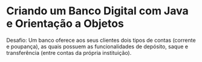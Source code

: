 # Criando um Banco Digital com Java e Orientação a Objetos

Desafio: Um banco oferece aos seus clientes dois tipos de contas (corrente e poupança), as quais possuem as funcionalidades de depósito, saque e transferência (entre contas da própria instituição).


